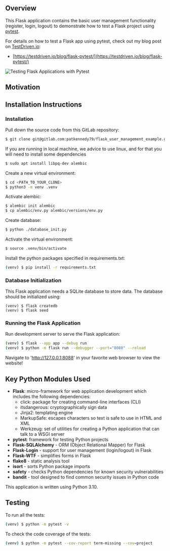 ## Overview

This Flask application contains the basic user management functionality (register, login, logout) to demonstrate how to test a Flask project using [pytest](https://docs.pytest.org/en/stable/).

For details on how to test a Flask app using pytest, check out my blog post on [TestDriven.io](https://testdriven.io/):

* [https://testdriven.io/blog/flask-pytest/](https://testdriven.io/blog/flask-pytest/)

![Testing Flask Applications with Pytest](project/static/img/flask_pytest_social.png?raw=true "Testing Flask Applications with Pytest")

## Motivation

## Installation Instructions

### Installation

Pull down the source code from this GitLab repository:

```sh
$ git clone git@gitlab.com:patkennedy79/flask_user_management_example.git
```
If you are running in local machine, we advice to use linux, and for that you will need to install some dependencies
```sh
$ sudo apt install libpq-dev alembic
```
Create a new virtual environment:

```sh
$ cd <PATH_TO_YOUR_CLONE>
$ python3 -m venv .venv
```

Activate alembic:
```sh
$ alembic init alembic
$ cp alembic/env.py alembic/versions/env.py
```

Create database:
```sh
$ python ./database_init.py
```

Activate the virtual environment:
```sh
$ source .venv/bin/activate
```

Install the python packages specified in requirements.txt:

```sh
(venv) $ pip install -r requirements.txt
```

### Database Initialization

This Flask application needs a SQLite database to store data.  The database should be initialized using:

```
(venv) $ flask createdb
(venv) $ flask seed
```

### Running the Flask Application

Run development server to serve the Flask application:

```sh
(venv) $ flask --app app --debug run
(venv) $ python -m flask run --debugger --port="8088" --reload
```

Navigate to 'http://127.0.0.1:8088' in your favorite web browser to view the website!

## Key Python Modules Used

* **Flask**: micro-framework for web application development which includes the following dependencies:
  * click: package for creating command-line interfaces (CLI)
  * itsdangerous: cryptographically sign data
  * Jinja2: templating engine
  * MarkupSafe: escapes characters so text is safe to use in HTML and XML
  * Werkzeug: set of utilities for creating a Python application that can talk to a WSGI server
* **pytest**: framework for testing Python projects
* **Flask-SQLAlchemy** - ORM (Object Relational Mapper) for Flask
* **Flask-Login** - support for user management (login/logout) in Flask
* **Flask-WTF** - simplifies forms in Flask
* **flake8** - static analysis tool
* **isort** - sorts Python package imports
* **safety** - checks Python dependencies for known security vulnerabilities
* **bandit** - tool designed to find common security issues in Python code

This application is written using Python 3.10.

## Testing

To run all the tests:

```sh
(venv) $ python -m pytest -v
```

To check the code coverage of the tests:

```sh
(venv) $ python -m pytest --cov-report term-missing --cov=project
```

